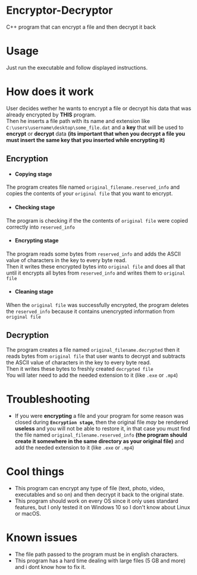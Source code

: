 # Encryptor-Decryptor
C++ program that can encrypt a file and then decrypt it back
# Usage
Just run the executable and follow displayed instructions.
# How does it work
User decides wether he wants to encrypt a file or decrypt his data that was already encrypted by **THIS** program.\
Then he inserts a file path with its name and extension like `C:\users\username\desktop\some_file.dat` and a **key** that will be used to **encrypt** or **decrypt** data **(its important that when you decrypt a file you must insert the same key that you inserted while encrypting it)**
## Encryption
- #### **Copying stage**
The program creates file named `original_filename.reserved_info` and copies the contents of your `original file` that you want to encrypt.
- #### **Checking stage**
The program is checking if the the contents of `original file` were copied correctly into `reserved_info`
- #### **Encrypting stage**
The program reads some bytes from `reserved_info` and adds the ASCII value of characters in the key to every byte read.\
Then it writes these encrypted bytes into `original file` and does all that until it encrypts all bytes from `reserved_info` and writes them to `original file`
- #### **Cleaning stage**
When the `original file` was successfully encrypted, the program deletes the `reserved_info` because it contains unencrypted information from `original file`
## Decryption
The program creates a file named `original_filename.decrypted` then it reads bytes from `original file` that user wants to decrypt and subtracts the ASCII value of characters in the key to every byte read.\
Then it writes these bytes to freshly created `decrypted file`\
You will later need to add the needed extension to it (like `.exe` or `.mp4`)

# Troubleshooting
- If you were **encrypting** a file and your program for some reason was closed during **`Encryption stage`**, then the original file _may_ be rendered **useless** and you will not be able to restore it, in that case you must find the file named `original_filename.reserved_info` **(the program should create it somewhere in the same directory as your original file)** and add the needed extension to it (like `.exe` or `.mp4`)
# Cool things
- This program can encrypt any type of file (text, photo, video, executables and so on) and then decrypt it back to the original state.
- This program should work on every OS since it only uses standard features, but I only tested it on Windows 10 so I don't know about Linux or macOS.
# Known issues
- The file path passed to the program must be in english characters.
- This program has a hard time dealing with large files (5 GB and more) and i dont know how to fix it.
